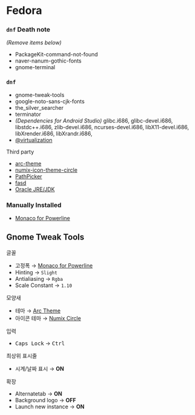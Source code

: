 Fedora
========

### `dnf` Death note
*(Remove items below)*

- PackageKit-command-not-found
- naver-nanum-gothic-fonts
- gnome-terminal

### `dnf`
- gnome-tweak-tools
- google-noto-sans-cjk-fonts
- the_silver_searcher
- terminator
- *(Dependencies for Android Studio)* glibc.i686, glibc-devel.i686, libstdc++.i686, zlib-devel.i686, ncurses-devel.i686, libX11-devel.i686, libXrender.i686, libXrandr.i686,
- [@virtualization](https://fedoraproject.org/wiki/Getting_started_with_virtualization#Installing_the_virtualization_packages)

Third party

- [arc-theme][Arc Theme]
- [numix-icon-theme-circle][numix]
- [PathPicker](https://github.com/facebook/pathpicker)
- [fasd](https://github.com/clvv/fasd)
- [Oracle JRE/JDK](http://www.if-not-true-then-false.com/2014/install-oracle-java-8-on-fedora-centos-rhel/)

### Manually Installed
- [Monaco for Powerline]

Gnome Tweak Tools
--------
글꼴

- 고정폭 &rarr; [Monaco for Powerline]
- Hinting &rarr; `Slight`
- Antialiasing &rarr; `Rgba`
- Scale Constant &rarr; `1.10`

모양새

- 테마 &rarr; [Arc Theme]
- 아이콘 테마 &rarr; [Numix Circle][numix]

입력

- <kbd>Caps Lock</kbd> &rarr; <kbd>Ctrl</kbd>

최상위 표시줄

- 시계/날짜 표시 &rarr; **ON**

확장

- Alternatetab &rarr; **ON**
- Background logo &rarr; **OFF**
- Launch new instance &rarr; **ON**

[Monaco for Powerline]: https://gist.github.com/simnalamburt/90965dcb09cec6b82320/raw/58a9f61143273d5226be352d2c29ecf738e5bffd/monaco-powerline.otf
[Arc Theme]: https://github.com/horst3180/Arc-theme
[numix]: https://github.com/sspreitzer/numix-specs
